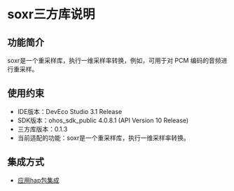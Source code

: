 # soxr三方库说明
## 功能简介
soxr是一个重采样库，执行一维采样率转换，例如，可用于对 PCM 编码的音频进行重采样。
## 使用约束
- IDE版本：DevEco Studio 3.1 Release
- SDK版本：ohos_sdk_public 4.0.8.1 (API Version 10 Release)
- 三方库版本：0.1.3
- 当前适配的功能：soxr是一个重采样库，执行一维采样率转换。

## 集成方式
+ [应用hap包集成](docs/hap_integrate.md)
